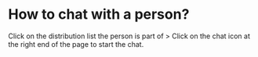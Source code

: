 # How to chat with a person?

<p class="no-margin">Click on the distribution list the person is part of &gt; Click on the chat icon at the right end of the page to start the chat.</p>

<Hubspot />

